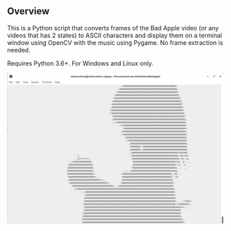 ## **Overview**

This is a Python script that converts frames of the Bad Apple video (or any videos that has 2 states) to ASCII characters and display them on a terminal window using OpenCV with the music using Pygame. No frame extraction is needed.

Requires Python 3.6+. For Windows and Linux only.

![image](image.png)
